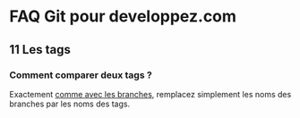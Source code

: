 # FAQ Git pour developpez.com

## 11 Les tags

### Comment comparer deux tags ?

Exactement [comme avec les branches](section-008/008.q012.md), remplacez simplement les noms des branches par les noms des tags.
